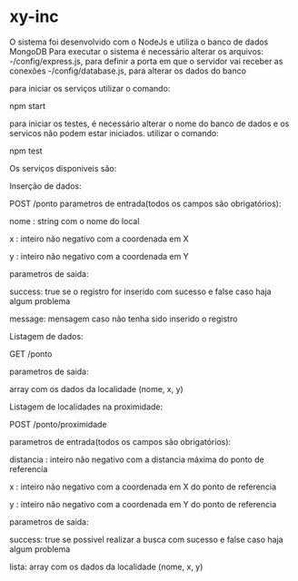 # xy-inc
O sistema foi desenvolvido com o NodeJs e utiliza o banco de dados MongoDB
Para executar o sistema é necessário alterar os arquivos:
-/config/express.js, para definir a porta em que o servidor vai receber as conexões
-/config/database.js, para alterar os dados do banco

para iniciar os serviços utilizar o comando:

npm start



para iniciar os testes, é necessário alterar o nome do banco de dados e os servicos não podem estar iniciados. utilizar o comando:

npm test



Os serviços disponiveis são:



Inserção de dados:

POST /ponto
parametros de entrada(todos os campos são obrigatórios):

nome : string com o nome do local

x : inteiro não negativo com a coordenada em X

y : inteiro não negativo com a coordenada em Y




parametros de saida:

success: true se o registro for inserido com sucesso e false caso haja algum problema

message: mensagem caso não tenha sido inserido o registro




Listagem de dados:

GET /ponto

parametros de saida:

array com os dados da localidade (nome, x, y)




Listagem de localidades na proximidade:

POST /ponto/proximidade

parametros de entrada(todos os campos são obrigatórios):

distancia : inteiro não negativo com a distancia máxima do ponto de referencia

x : inteiro não negativo com a coordenada em X do ponto de referencia

y : inteiro não negativo com a coordenada em Y do ponto de referencia




parametros de saida:

success: true se possivel realizar a busca com sucesso e false caso haja algum problema

lista: array com os dados da localidade (nome, x, y)
